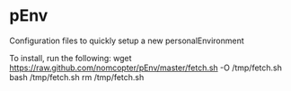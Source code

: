 pEnv
====

Configuration files to quickly setup a new personalEnvironment

To install, run the following:
    wget https://raw.github.com/nomcopter/pEnv/master/fetch.sh -O /tmp/fetch.sh
    bash /tmp/fetch.sh
    rm /tmp/fetch.sh
